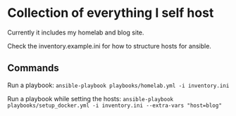 # Collection of everything I self host

Currently it includes my homelab and blog site.

Check the inventory.example.ini for how to structure hosts for ansible.

## Commands

Run a playbook:
`ansible-playbook playbooks/homelab.yml -i inventory.ini`

Run a playbook while setting the hosts:
`ansible-playbook playbooks/setup_docker.yml -i inventory.ini --extra-vars "host=blog"`
